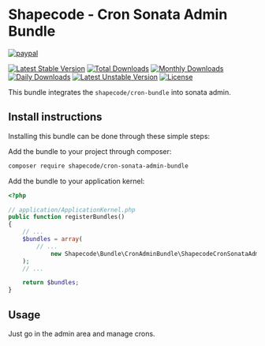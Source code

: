 Shapecode - Cron Sonata Admin Bundle
=======================

[![paypal](https://img.shields.io/badge/Donate-Paypal-blue.svg)](http://paypal.me/nloges)

[![Latest Stable Version](https://poser.pugx.org/shapecode/cron-sonata-admin-bundle/v/stable)](https://packagist.org/packages/shapecode/cron-sonata-admin-bundle)
[![Total Downloads](https://poser.pugx.org/shapecode/cron-sonata-admin-bundle/downloads)](https://packagist.org/packages/shapecode/cron-sonata-admin-bundle)
[![Monthly Downloads](https://poser.pugx.org/shapecode/cron-sonata-admin-bundle/d/monthly)](https://packagist.org/packages/shapecode/cron-sonata-admin-bundle)
[![Daily Downloads](https://poser.pugx.org/shapecode/cron-sonata-admin-bundle/d/daily)](https://packagist.org/packages/shapecode/cron-sonata-admin-bundle)
[![Latest Unstable Version](https://poser.pugx.org/shapecode/cron-sonata-admin-bundle/v/unstable)](https://packagist.org/packages/shapecode/cron-sonata-admin-bundle)
[![License](https://poser.pugx.org/shapecode/cron-sonata-admin-bundle/license)](https://packagist.org/packages/shapecode/cron-sonata-admin-bundle)

This bundle integrates the `shapecode/cron-bundle` into sonata admin.

Install instructions
--------------------------------

Installing this bundle can be done through these simple steps:

Add the bundle to your project through composer:
```bash
composer require shapecode/cron-sonata-admin-bundle
```

Add the bundle to your application kernel:
```php
<?php

// application/ApplicationKernel.php
public function registerBundles()
{
	// ...
	$bundles = array(
	    // ...
            new Shapecode\Bundle\CronAdminBundle\ShapecodeCronSonataAdminBundle(),
	);
    // ...

    return $bundles;
}
```

Usage
--------------------------------

Just go in the admin area and manage crons. 